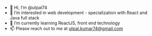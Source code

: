 - 👋 Hi, I’m @utpal74
- 👀 I’m interested in web development - specialization with React and Java full stack
- 🌱 I’m currently learning ReactJS, front end technology
- 📫 Please reach out to me at utpal.kumar74@gmail.com
